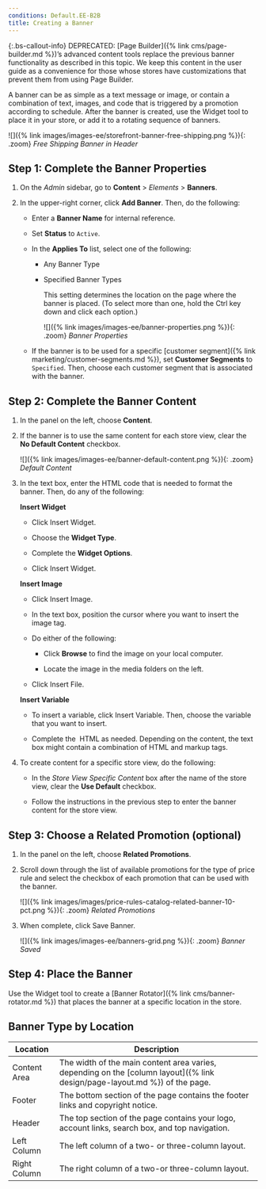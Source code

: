 ```yaml
---
conditions: Default.EE-B2B
title: Creating a Banner
---
```


{:.bs-callout-info}
DEPRECATED: [Page Builder]({% link cms/page-builder.md %})’s advanced content tools replace the previous banner functionality as described in this topic. We keep this content in the user guide as a convenience for those whose stores have customizations that prevent them from using Page Builder.

A banner can be as simple as a text message or image, or contain a combination of text, images, and code that is triggered by a promotion according to schedule. After the banner is created, use the Widget tool to place it in your store, or add it to a rotating sequence of banners.

![]({% link images/images-ee/storefront-banner-free-shipping.png %}){: .zoom}
_Free Shipping Banner in Header_

## Step 1: Complete the Banner Properties

1. On the _Admin_ sidebar, go to **Content** > _Elements_ > **Banners**.

1. In the upper-right corner, click **Add Banner**. Then, do the following:

   - Enter a **Banner Name** for internal reference.

   - Set **Status** to `Active`.

   - In the **Applies To** list, select one of the following:

      - Any Banner Type

      - Specified Banner Types

         This setting determines the location on the page where the banner is placed. (To select more than one, hold the Ctrl key down and click each option.)

         ![]({% link images/images-ee/banner-properties.png %}){: .zoom}
         _Banner Properties_

   - If the banner is to be used for a specific [customer segment]({% link marketing/customer-segments.md %}), set **Customer Segments** to `Specified`. Then, choose each customer segment that is associated with the banner.

## Step 2: Complete the Banner Content

1. In the panel on the left, choose **Content**.

1. If the banner is to use the same content for each store view, clear the **No Default Content** checkbox.

    ![]({% link images/images-ee/banner-default-content.png %}){: .zoom}
    _Default Content_

1. In the text box, enter the HTML code that is needed to format the banner. Then, do any of the following:

   **Insert Widget**

   - Click <span class="btn">Insert Widget</span>.

   - Choose the **Widget Type**.

   - Complete the **Widget Options**.

   - Click <span class="btn">Insert Widget</span>.

   **Insert Image**

   - Click <span class="btn">Insert Image</span>.

   - In the text box, position the cursor where you want to insert the image tag.

   - Do either of the following:

      - Click **Browse** to find the image on your local computer.

      - Locate the image in the media folders on the left.

   - Click <span class="btn">Insert File</span>.

   **Insert Variable**

   - To insert a variable, click <span class="btn">Insert Variable</span>. Then, choose the variable that you want to insert.

   - Complete the  HTML as needed. Depending on the content, the text box might contain a combination of HTML and markup tags.

1. To create content for a specific store view, do the following:

   - In the _Store View Specific Content_ box after the name of the store view, clear the **Use Default** checkbox.

   - Follow the instructions in the previous step to enter the banner content for the store view.

## Step 3: Choose a Related Promotion **(optional)**

1. In the panel on the left, choose **Related Promotions**.

1. Scroll down through the list of available promotions for the type of price rule and select the checkbox of each promotion that can be used with the banner.

    ![]({% link images/images/price-rules-catalog-related-banner-10-pct.png %}){: .zoom}
    _Related Promotions_

1. When complete, click <span class="btn">Save Banner</span>.

    ![]({% link images/images-ee/banners-grid.png %}){: .zoom}
    _Banner Saved_

## Step 4: Place the Banner

Use the Widget tool to create a [Banner Rotator]({% link cms/banner-rotator.md %}) that places the banner at a specific location in the store.

## Banner Type by Location

|Location|Description|
|--- |--- |
|Content Area|The width of the main content area varies, depending on the [column layout]({% link design/page-layout.md %}) of the page.|
|Footer|The bottom section of the page contains the footer links and copyright notice.|
|Header|The top section of the page contains your logo, account links, search box, and top navigation.|
|Left Column|The left column of a two- or three-column layout.|
|Right Column|The right column of a two-or three-column layout.|
